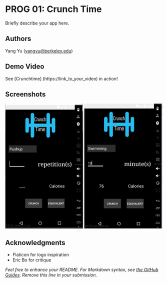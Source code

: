 # PROG 01: Crunch Time

Briefly describe your app here.

## Authors

Yang Yu ([yangyu@berkeley.edu](mailto:your_email@berkeley.edu))

## Demo Video

See [Crunchtime] (https://link_to_your_video) in action!

## Screenshots

<img src="main.PNG" height="400" alt="Screenshot"/>
<img src="result.PNG" height="400" alt="Screenshot"/>

## Acknowledgments

* Flaticon for logo inspiration
* Eric Bo for critique

*Feel free to enhance your README. For Markdown syntax, see [the GitHub Guides](https://guides.github.com/features/mastering-markdown/). Remove this line in your submission.*
